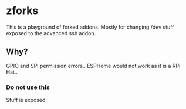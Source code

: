 # zforks

This is a playground of forked addons.
Mostly for changing /dev stuff exposed to the advanced ssh addon.

## Why?

GPIO and SPI permission errors..
ESPHome would not work as it is a RPi Hat..

### Do not use this

Stuff is exposed.

